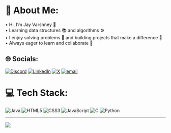 # 💫 About Me:
• Hi, I’m Jay Varshney 👋<br>• Learning data structures 📚 and algorithms ⚙️<br>• I enjoy solving problems 🧩 and building projects that make a difference 🚀<br>• Always eager to learn and collaborate 🤝


## 🌐 Socials:
[![Discord](https://img.shields.io/badge/Discord-%237289DA.svg?logo=discord&logoColor=white)](https://discord.gg/jayop) [![LinkedIn](https://img.shields.io/badge/LinkedIn-%230077B5.svg?logo=linkedin&logoColor=white)](https://linkedin.com/in/jayvarshney) [![X](https://img.shields.io/badge/X-black.svg?logo=X&logoColor=white)](https://x.com/jayvarshney03) [![email](https://img.shields.io/badge/Email-D14836?logo=gmail&logoColor=white)](mailto:jayvarshney30@gmail.com) 

# 💻 Tech Stack:
![Java](https://img.shields.io/badge/java-%23ED8B00.svg?style=flat&logo=openjdk&logoColor=white) ![HTML5](https://img.shields.io/badge/html5-%23E34F26.svg?style=flat&logo=html5&logoColor=white) ![CSS3](https://img.shields.io/badge/css3-%231572B6.svg?style=flat&logo=css3&logoColor=white) ![JavaScript](https://img.shields.io/badge/javascript-%23323330.svg?style=flat&logo=javascript&logoColor=%23F7DF1E) ![C](https://img.shields.io/badge/c-%2300599C.svg?style=flat&logo=c&logoColor=white) ![Python](https://img.shields.io/badge/python-3670A0?style=flat&logo=python&logoColor=ffdd54)

---
[![](https://visitcount.itsvg.in/api?id=jayvar03&icon=0&color=0)](https://visitcount.itsvg.in)

<!-- Proudly created with GPRM ( https://gprm.itsvg.in ) -->
